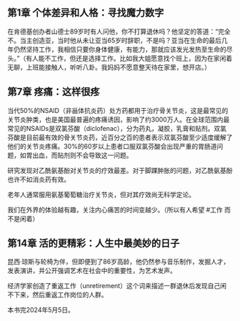 ## 第1章 个体差异和人格：寻找魔力数字

在肯德基创办者山德士89岁时有人问他，你不打算退休吗？他坚定的答道：“完全不。当主创造亚，当时他从未让亚当65岁时辞职，不是吗？亚当在生命的最后几年仍然坚持工作，我相信只要你身体健康，有能力，那就应该发光发热至生命的尽头。”（有人能不工作，但还是选择工作。比如我大姐愿意找个班上，因为在家闲着无聊，上班能接触人，听听八卦。我妈妈不愿意整天待在家里，想开店。）

## 第7章 疼痛：这样很疼

当代50%的NSAID（非甾体抗炎药）处方药都用于治疗骨关节炎，这是最常见的关节炎肿类，也是美国最普遍的疼痛诱因，影响了约3000万人。在全球范围内最常见的NSAIDs是双氯芬酸（diclofenac），分为药丸，凝胶，乳膏和贴剂。双氯芬酸是目前最有效的骨关节炎药，近百分之百的患者表示双氯芬酸至少适度缓解了他们的关节炎疼痛。30%的60岁以上患者口服双氯芬酸会出现严重的胃肠道问题，如胃出血，而贴剂则不会导致这一问题。

研究发现对乙酰氨基酚对关节炎的疗效最差。对于脚踝肿胀的问题，对乙酰氨基酚也许不如消炎药有效。

老年人通常服用氨基葡萄糖治疗关节炎，但对其疗效尚无科学定论。

我们在外界的体验越有趣，关注内心痛苦的时间变越少。（所以有人希望 #工作 而不是闲着）

## 第14章 活的更精彩：人生中最美妙的日子

昆西·琼斯与轮椅为伴，但即便到了86岁高龄，他仍然参与音乐制作，发掘人才，发表演讲，并公开强调艺术在社会中的重要性，为艺术发声。

经济学家创造了重返工作（unretirement）这个词来描述一群退休后发现自己闲不下来，然后重返工作岗位的人群。

本书完2024年5月5日。